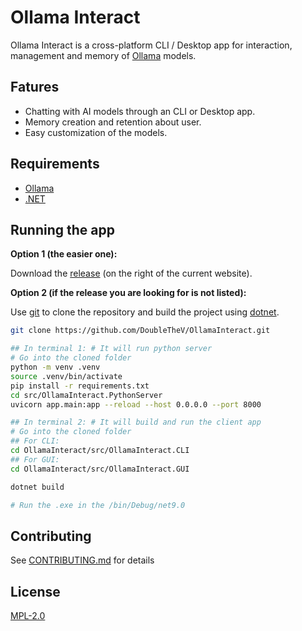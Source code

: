 # Ollama Interact

Ollama Interact is a cross-platform CLI / Desktop app for interaction, management and memory of [Ollama](https://github.com/ollama/ollama) models.

## Fatures

- Chatting with AI models through an CLI or Desktop app.
- Memory creation and retention about user.
- Easy customization of the models.

## Requirements

- [Ollama](https://github.com/ollama/ollama)
- [.NET](https://dotnet.microsoft.com/en-us/download)

## Running the app

**Option 1 (the easier one):**

Download the [release](https://github.com/DoubleTheV/OllamaInteract/releases) (on the right of the current website).

**Option 2 (if the release you are looking for is not listed):**

Use [git](https://git-scm.com/downloads) to clone the repository and build the project using [dotnet](https://dotnet.microsoft.com/en-us/download).

```bash
git clone https://github.com/DoubleTheV/OllamaInteract.git

## In terminal 1: # It will run python server
# Go into the cloned folder
python -m venv .venv
source .venv/bin/activate
pip install -r requirements.txt
cd src/OllamaInteract.PythonServer
uvicorn app.main:app --reload --host 0.0.0.0 --port 8000

## In terminal 2: # It will build and run the client app
# Go into the cloned folder
## For CLI:
cd OllamaInteract/src/OllamaInteract.CLI
## For GUI:
cd OllamaInteract/src/OllamaInteract.GUI

dotnet build

# Run the .exe in the /bin/Debug/net9.0
```

## Contributing

See [CONTRIBUTING.md](https://github.com/DoubleTheV/OllamaInteract/blob/master/docs/CONTRIBUTING.md) for details

## License

[MPL-2.0](https://choosealicense.com/licenses/mpl-2.0)
